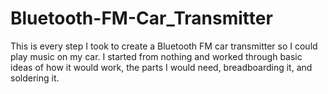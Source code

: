 # Bluetooth-FM-Car_Transmitter
This is every step I took to create a Bluetooth FM car transmitter so I could play music on my car. I started from nothing and worked through basic ideas of how it would work, the parts I would need, breadboarding it, and soldering it.
